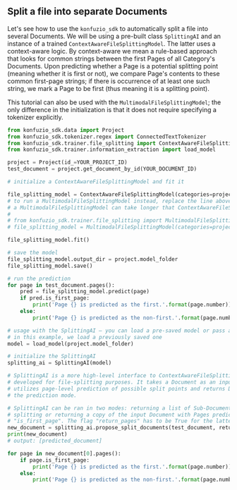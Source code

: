 ## Split a file into separate Documents

Let's see how to use the `konfuzio_sdk` to automatically split a file into several Documents. We will be using 
a pre-built class `SplittingAI` and an instance of a trained `ContextAwareFileSplittingModel`. The latter uses a 
context-aware logic. By context-aware we mean a rule-based approach that looks for common strings between the first 
Pages of all Category's Documents. Upon predicting whether a Page is a potential splitting point (meaning whether it is 
first or not), we compare Page's contents to these common first-page strings; if there is occurrence of at least one 
such string, we mark a Page to be first (thus meaning it is a splitting point).

This tutorial can also be used with the `MultimodalFileSplittingModel`; the only difference in the initialization is 
that it does not require specifying a tokenizer explicitly. 

```python
from konfuzio_sdk.data import Project
from konfuzio_sdk.tokenizer.regex import ConnectedTextTokenizer
from konfuzio_sdk.trainer.file_splitting import ContextAwareFileSplittingModel, SplittingAI
from konfuzio_sdk.trainer.information_extraction import load_model

project = Project(id_=YOUR_PROJECT_ID)
test_document = project.get_document_by_id(YOUR_DOCUMENT_ID)

# initialize a ContextAwareFileSplittingModel and fit it

file_splitting_model = ContextAwareFileSplittingModel(categories=project.categories, tokenizer=ConnectedTextTokenizer())
# to run a MultimodalFileSplittingModel instead, replace the line above with the following lines. note that training 
# a MultimodalFileSplittingModel can take longer that ContextAwareFileSplittingModel.
#
# from konfuzio_sdk.trainer.file_splitting import MultimodalFileSplittingModel
# file_splitting_model = MultimodalFileSplittingModel(categories=project.categories)

file_splitting_model.fit()

# save the model
file_splitting_model.output_dir = project.model_folder
file_splitting_model.save()

# run the prediction
for page in test_document.pages():
    pred = file_splitting_model.predict(page)
    if pred.is_first_page:
        print('Page {} is predicted as the first.'.format(page.number))
    else:
        print('Page {} is predicted as the non-first.'.format(page.number))

# usage with the SplittingAI – you can load a pre-saved model or pass an initialized instance as the input
# in this example, we load a previously saved one
model = load_model(project.model_folder)

# initialize the SplittingAI
splitting_ai = SplittingAI(model)

# SplittingAI is a more high-level interface to ContextAwareFileSplittingModel and any other models that can be 
# developed for file-splitting purposes. It takes a Document as an input, rather than individual Pages, because it 
# utilizes page-level prediction of possible split points and returns Document or Documents with changes depending on 
# the prediction mode.

# SplittingAI can be ran in two modes: returning a list of Sub-Documents as the result of the input Document
# splitting or returning a copy of the input Document with Pages predicted as first having an attribute
# "is_first_page". The flag "return_pages" has to be True for the latter; let's use it
new_document = splitting_ai.propose_split_documents(test_document, return_pages=True)
print(new_document)
# output: [predicted_document]

for page in new_document[0].pages():
    if page.is_first_page:
        print('Page {} is predicted as the first.'.format(page.number))
    else:
        print('Page {} is predicted as the non-first.'.format(page.number))
```
